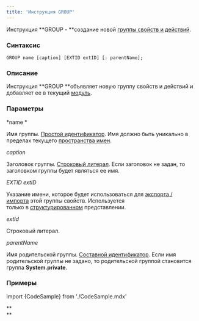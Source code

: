 ```yaml
---
title: 'Инструкция GROUP'
---
```


Инструкция **GROUP - **создание новой [группы свойств и действий](Группы_свойств_и_действий.md).

### Синтаксис

    GROUP name [caption] [EXTID extID] [: parentName];

### Описание

Инструкция **GROUP **объявляет новую группу свойств и действий и добавляет ее в текущий [модуль](Модули.md).  

### Параметры

*name *

Имя группы. [Простой идентификатор](Идентификаторы.md). Имя должно быть уникально в пределах текущего [пространства имен](Именование.md#пространства-имен).

*caption*

Заголовок группы. [Строковый литерал](Литералы.md#strliteral-broken). Если заголовок не задан, то заголовком группы будет являться ее имя.  

*EXTID extID*

Указание имени, которое будет использоваться для [экспорта / импорта](Структурированное_представление.md#имя-экспорта--импорта) этой группы свойств. Используется только в [структурированном](Структурированное_представление.md) представлении.

*extId*

Строковый литерал.

*parentName*

Имя родительской группы. [Составной идентификатор](Идентификаторы.md). Если имя родительской группы не задано, то родительской группой становится группа **System.private**.  

### Примеры

import {CodeSample} from './CodeSample.mdx'

<CodeSample url="https://documentation.lsfusion.org/sample?file=InstructionSample&block=group"/>

**  
**
